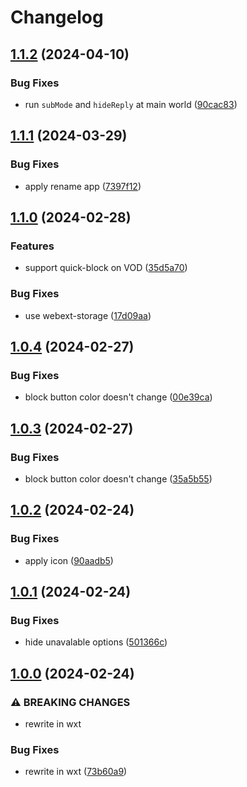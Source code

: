 # Changelog

## [1.1.2](https://github.com/ookkoouu/twitch-eyepatch/compare/v1.1.1...v1.1.2) (2024-04-10)


### Bug Fixes

* run `subMode` and `hideReply` at main world ([90cac83](https://github.com/ookkoouu/twitch-eyepatch/commit/90cac83558d9eb855b4cb3ae33c869d5677e6bd4))

## [1.1.1](https://github.com/ookkoouu/twitch-eyepatch/compare/v1.1.0...v1.1.1) (2024-03-29)


### Bug Fixes

* apply rename app ([7397f12](https://github.com/ookkoouu/twitch-eyepatch/commit/7397f128a047f9228e86b6ca015aab645b4abf86))

## [1.1.0](https://github.com/ookkoouu/twitch-chat-mask/compare/v1.0.4...v1.1.0) (2024-02-28)


### Features

* support quick-block on VOD ([35d5a70](https://github.com/ookkoouu/twitch-chat-mask/commit/35d5a7040330a204e1ec1cb8c82d385e5d33a239))


### Bug Fixes

* use webext-storage ([17d09aa](https://github.com/ookkoouu/twitch-chat-mask/commit/17d09aa17e1c5e8e960b1ddb073e69b768bad46f))

## [1.0.4](https://github.com/ookkoouu/twitch-chat-mask/compare/v1.0.3...v1.0.4) (2024-02-27)


### Bug Fixes

* block button color doesn't change ([00e39ca](https://github.com/ookkoouu/twitch-chat-mask/commit/00e39ca9c7e87e78ac682c9cd92806978e2b0e77))

## [1.0.3](https://github.com/ookkoouu/twitch-chat-mask/compare/v1.0.2...v1.0.3) (2024-02-27)


### Bug Fixes

* block button color doesn't change ([35a5b55](https://github.com/ookkoouu/twitch-chat-mask/commit/35a5b55d15b4aab4c55da932999566929326d651))

## [1.0.2](https://github.com/ookkoouu/twitch-chat-mask/compare/v1.0.1...v1.0.2) (2024-02-24)


### Bug Fixes

* apply icon ([90aadb5](https://github.com/ookkoouu/twitch-chat-mask/commit/90aadb50b0c2fedee9875a62ca50c23258d7972a))

## [1.0.1](https://github.com/ookkoouu/twitch-chat-mask/compare/v1.0.0...v1.0.1) (2024-02-24)


### Bug Fixes

* hide unavalable options ([501366c](https://github.com/ookkoouu/twitch-chat-mask/commit/501366ce6248ed0c81dbac9fdc9a5f7527878717))

## [1.0.0](https://github.com/ookkoouu/twitch-chat-mask/compare/v0.3.1...v1.0.0) (2024-02-24)


### ⚠ BREAKING CHANGES

* rewrite in wxt

### Bug Fixes

* rewrite in wxt ([73b60a9](https://github.com/ookkoouu/twitch-chat-mask/commit/73b60a92f56076b3aa91519a53c6afebc9f72aec))
